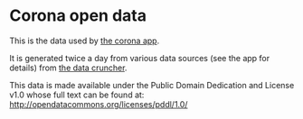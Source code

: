 
# Corona open data

This is the data used by [the corona app](https://corona.njoyard.fr).

It is generated twice a day from various data sources (see the app for details) from [the data cruncher](https://github.com/njoyard/corona/tree/master/cruncher).

This data is made available under the Public Domain Dedication and License v1.0 whose full text can be found at: http://opendatacommons.org/licenses/pddl/1.0/
